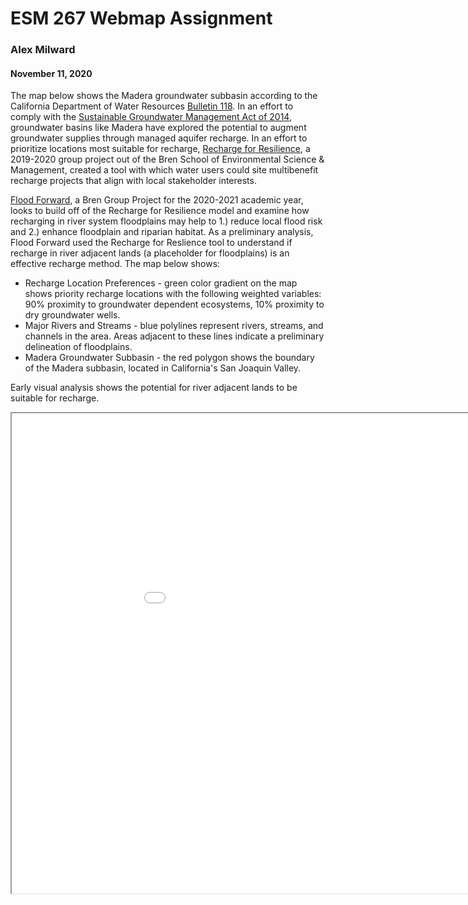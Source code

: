 ESM 267 Webmap Assignment
=========================
### Alex Milward
#### November 11, 2020


The map below shows the Madera groundwater subbasin according to the California Department of Water Resources [Bulletin 118](https://water.ca.gov/Programs/Groundwater-Management/Bulletin-118).  In an effort to comply with the [Sustainable Groundwater Management Act of 2014](https://water.ca.gov/Programs/Groundwater-Management/SGMA-Groundwater-Management), groundwater basins like Madera have explored the potential to augment groundwater supplies through managed aquifer recharge.  In an effort to prioritize locations most suitable for recharge, [Recharge for Resilience](https://waterresilience.wixsite.com/waterresilienceca), a 2019-2020 group project out of the Bren School of Environmental Science & Management, created a tool with which water users could site multibenefit recharge projects that align with local stakeholder interests.  

[Flood Forward](https://floodforward.wixsite.com/website), a Bren Group Project for the 2020-2021 academic year, looks to build off of the Recharge for Resilience model and examine how recharging in river system floodplains may help to 1.) reduce local flood risk and 2.) enhance floodplain and riparian habitat.  As a preliminary analysis, Flood Forward used the Recharge for Reslience tool to understand if recharge in river adjacent lands (a placeholder for floodplains) is an effective recharge method.  The map below shows:

- Recharge Location Preferences - green color gradient on the map shows priority recharge locations with the following weighted variables: 90% proximity to groundwater dependent ecosystems, 10% proximity to dry groundwater wells.
- Major Rivers and Streams - blue polylines represent rivers, streams, and channels in the area. Areas adjacent to these lines indicate a preliminary delineation of floodplains.
- Madera Groundwater Subbasin - the red polygon shows the boundary of the Madera subbasin, located in California's San Joaquin Valley.

Early visual analysis shows the potential for river adjacent lands to be suitable for recharge. 

<iframe src="assignment_2/index.html" width=1024 height=768></iframe>
